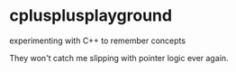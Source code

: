 # cplusplusplayground
experimenting with C++ to remember concepts

They won't catch me slipping with pointer logic ever again. 
